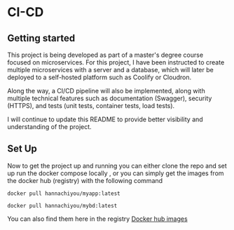 # CI-CD



## Getting started
This project is being developed as part of a master's degree course focused on microservices. For this project, I have been instructed to create multiple microservices with a server and a database, which will later be deployed to a self-hosted platform such as Coolify or Cloudron.

Along the way, a CI/CD pipeline will also be implemented, along with multiple technical features such as documentation (Swagger), security (HTTPS), and tests (unit tests, container tests, load tests).

I will continue to update this README to provide better visibility and understanding of the project.

## Set Up 
Now to get the project up and running you can either clone the repo and set up run the docker compose locally , or you can simply get the images from the docker hub (registry)
with the following command 

``` docker pull hannachiyou/myapp:latest ``` 

``` docker pull hannachiyou/mybd:latest ``` 

You can also find them here in the registry
[Docker hub images](https://hub.docker.com/repositories/hannachiyou)
